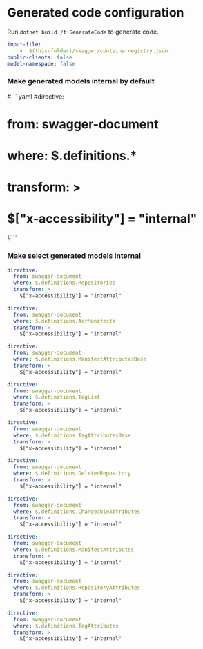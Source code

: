 # Generated code configuration

Run `dotnet build /t:GenerateCode` to generate code.

``` yaml
input-file:
    -  $(this-folder)/swagger/containerregistry.json
public-clients: false
model-namespace: false
```

### Make generated models internal by default

#``` yaml
#directive:
#  from: swagger-document
#  where: $.definitions.*
#  transform: >
#    $["x-accessibility"] = "internal"
#```

### Make select generated models internal

``` yaml
directive:
  from: swagger-document
  where: $.definitions.Repositories
  transform: >
    $["x-accessibility"] = "internal"
```

``` yaml
directive:
  from: swagger-document
  where: $.definitions.AcrManifests
  transform: >
    $["x-accessibility"] = "internal"
```

``` yaml
directive:
  from: swagger-document
  where: $.definitions.ManifestAttributesBase
  transform: >
    $["x-accessibility"] = "internal"
```

``` yaml
directive:
  from: swagger-document
  where: $.definitions.TagList
  transform: >
    $["x-accessibility"] = "internal"
```

``` yaml
directive:
  from: swagger-document
  where: $.definitions.TagAttributesBase
  transform: >
    $["x-accessibility"] = "internal"
```

``` yaml
directive:
  from: swagger-document
  where: $.definitions.DeletedRepository
  transform: >
    $["x-accessibility"] = "internal"
```

``` yaml
directive:
  from: swagger-document
  where: $.definitions.ChangeableAttributes
  transform: >
    $["x-accessibility"] = "internal"
```

``` yaml
directive:
  from: swagger-document
  where: $.definitions.ManifestAttributes
  transform: >
    $["x-accessibility"] = "internal"
```

``` yaml
directive:
  from: swagger-document
  where: $.definitions.RepositoryAttributes
  transform: >
    $["x-accessibility"] = "internal"
```

``` yaml
directive:
  from: swagger-document
  where: $.definitions.TagAttributes
  transform: >
    $["x-accessibility"] = "internal"
```
